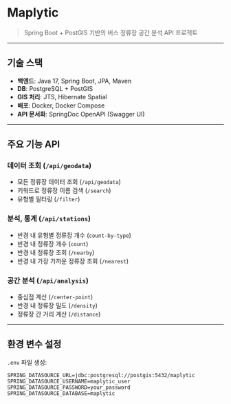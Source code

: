 # Maplytic

> Spring Boot + PostGIS 기반의 버스 정류장 공간 분석 API 프로젝트

---

## 기술 스택

- **백엔드**: Java 17, Spring Boot, JPA, Maven  
- **DB**: PostgreSQL + PostGIS  
- **GIS 처리**: JTS, Hibernate Spatial  
- **배포**: Docker, Docker Compose  
- **API 문서화**: SpringDoc OpenAPI (Swagger UI)  

---

## 주요 기능 API

### 데이터 조회 (`/api/geodata`)
- 모든 정류장 데이터 조회 (`/api/geodata`)
- 키워드로 정류장 이름 검색 (`/search`)
- 유형별 필터링 (`/filter`)

### 분석, 통계 (`/api/stations`)
- 반경 내 유형별 정류장 개수 (`count-by-type`)
- 반경 내 정류장 개수 (`count`)
- 반경 내 정류장 조회 (`/nearby`)
- 반경 내 가장 가까운 정류장 조회 (`/nearest`)

### 공간 분석 (`/api/analysis`)
- 중심점 계산 (`/center-point`)
- 반경 내 정류장 밀도 (`/density`)
- 정류장 간 거리 계산 (`/distance`)

---

## 환경 변수 설정

`.env` 파일 생성:

```env
SPRING_DATASOURCE_URL=jdbc:postgresql://postgis:5432/maplytic
SPRING_DATASOURCE_USERNAME=maplytic_user
SPRING_DATASOURCE_PASSWORD=your_password
SPRING_DATASOURCE_DATABASE=maplytic

